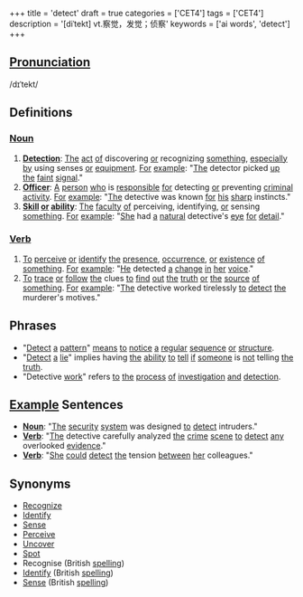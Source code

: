 +++
title = 'detect'
draft = true
categories = ['CET4']
tags = ['CET4']
description = '[diˈtekt] vt.察觉，发觉；侦察'
keywords = ['ai words', 'detect']
+++

## [Pronunciation](/post/pronunciation/)
/dɪˈtekt/

## Definitions
### [Noun](/post/noun/)
1. **[Detection](/post/detection/)**: [The](/post/the/) [act](/post/act/) [of](/post/of/) discovering [or](/post/or/) recognizing [something](/post/something/), [especially](/post/especially/) [by](/post/by/) using senses [or](/post/or/) [equipment](/post/equipment/). [For](/post/for/) [example](/post/example/): "[The](/post/the/) detector picked [up](/post/up/) [the](/post/the/) [faint](/post/faint/) [signal](/post/signal/)."
2. **[Officer](/post/officer/)**: [A](/post/a/) [person](/post/person/) [who](/post/who/) is [responsible](/post/responsible/) [for](/post/for/) detecting [or](/post/or/) preventing [criminal](/post/criminal/) [activity](/post/activity/). [For](/post/for/) [example](/post/example/): "[The](/post/the/) detective was known [for](/post/for/) [his](/post/his/) [sharp](/post/sharp/) instincts."
3. **[Skill](/post/skill/) [or](/post/or/) [ability](/post/ability/)**: [The](/post/the/) [faculty](/post/faculty/) [of](/post/of/) perceiving, identifying, [or](/post/or/) sensing [something](/post/something/). [For](/post/for/) [example](/post/example/): "[She](/post/she/) had [a](/post/a/) [natural](/post/natural/) detective's [eye](/post/eye/) [for](/post/for/) [detail](/post/detail/)."

### [Verb](/post/verb/)
1. [To](/post/to/) [perceive](/post/perceive/) [or](/post/or/) [identify](/post/identify/) [the](/post/the/) [presence](/post/presence/), [occurrence](/post/occurrence/), [or](/post/or/) [existence](/post/existence/) [of](/post/of/) [something](/post/something/). [For](/post/for/) [example](/post/example/): "[He](/post/he/) detected [a](/post/a/) [change](/post/change/) [in](/post/in/) [her](/post/her/) [voice](/post/voice/)."
2. [To](/post/to/) [trace](/post/trace/) [or](/post/or/) [follow](/post/follow/) [the](/post/the/) clues [to](/post/to/) [find](/post/find/) [out](/post/out/) [the](/post/the/) [truth](/post/truth/) [or](/post/or/) [the](/post/the/) [source](/post/source/) [of](/post/of/) [something](/post/something/). [For](/post/for/) [example](/post/example/): "[The](/post/the/) detective worked tirelessly [to](/post/to/) [detect](/post/detect/) [the](/post/the/) murderer's motives."

## Phrases
- "[Detect](/post/detect/) [a](/post/a/) [pattern](/post/pattern/)" [means](/post/means/) [to](/post/to/) [notice](/post/notice/) [a](/post/a/) [regular](/post/regular/) [sequence](/post/sequence/) [or](/post/or/) [structure](/post/structure/).
- "[Detect](/post/detect/) [a](/post/a/) [lie](/post/lie/)" implies having [the](/post/the/) [ability](/post/ability/) [to](/post/to/) [tell](/post/tell/) [if](/post/if/) [someone](/post/someone/) is [not](/post/not/) telling [the](/post/the/) [truth](/post/truth/).
- "Detective [work](/post/work/)" refers [to](/post/to/) [the](/post/the/) [process](/post/process/) [of](/post/of/) [investigation](/post/investigation/) [and](/post/and/) [detection](/post/detection/).

## [Example](/post/example/) Sentences
- **[Noun](/post/noun/)**: "[The](/post/the/) [security](/post/security/) [system](/post/system/) was designed [to](/post/to/) [detect](/post/detect/) intruders."
- **[Verb](/post/verb/)**: "[The](/post/the/) detective carefully analyzed [the](/post/the/) [crime](/post/crime/) [scene](/post/scene/) [to](/post/to/) [detect](/post/detect/) [any](/post/any/) overlooked [evidence](/post/evidence/)."
- **[Verb](/post/verb/)**: "[She](/post/she/) [could](/post/could/) [detect](/post/detect/) [the](/post/the/) tension [between](/post/between/) [her](/post/her/) colleagues."

## Synonyms
- [Recognize](/post/recognize/)
- [Identify](/post/identify/)
- [Sense](/post/sense/)
- [Perceive](/post/perceive/)
- [Uncover](/post/uncover/)
- [Spot](/post/spot/)
- Recognise (British [spelling](/post/spelling/))
- [Identify](/post/identify/) (British [spelling](/post/spelling/))
- [Sense](/post/sense/) (British [spelling](/post/spelling/))
